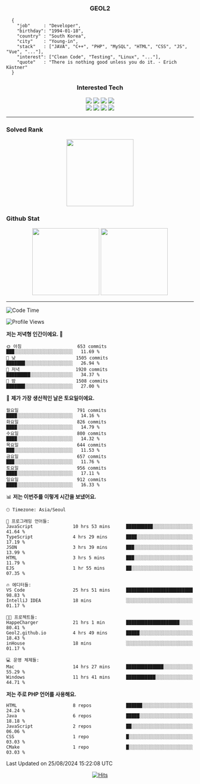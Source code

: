 <div align="center">

  ### GEOL2
</div>

```
  {
    "job"     : "Developer",
    "birthday": "1994-01-18",
    "country" : "South Korea",
    "city"    : "Young-in",
    "stack"   : ["JAVA", "C++", "PHP", "MySQL", "HTML", "CSS", "JS", "Vue", "..."],
    "interest": ["Clean Code", "Testing", "Linux", "..."], 
    "quote"   : "There is nothing good unless you do it. - Erich Kästner"
  }
  ```
  
<div align="center">
  
  ### Interested Tech
  
  <img src="https://img.shields.io/badge/CodeIgniter4-E34F26?style=flat-square&logo=codeigniter&logoColor=white">
    <img src="https://img.shields.io/badge/Laravel-F05340?style=flat-square&logo=Laravel&logoColor=white">
  <img src="https://img.shields.io/badge/SpringBoot-6DB33F?style=flat-square&logo=SpringBoot&logoColor=white">
  <img src="https://img.shields.io/badge/Express-000000?style=flat-square&logo=Express&logoColor=white">
  <br>
  <img src="https://img.shields.io/badge/Three.js-000000?style=flat-square&logo=Three.js&logoColor=white">
  <img src="https://img.shields.io/badge/JavaScript-F7DF1E?style=flat-square&logo=JavaScript&logoColor=black">
  <img src="https://img.shields.io/badge/TypeScript-007acc?style=flat-square&logo=TypeScript&logoColor=black">
  <img src="https://img.shields.io/badge/MySQL-4479A1?style=flat-square&logo=mysql&logoColor=white"><br>

</div>

------------

  ### Solved Rank
  
  <div align="center">
    <img height="180em" src="https://mazassumnida.wtf/api/v2/generate_badge?boj=geol2">
  </div>
  
  ### Github Stat 
  <div align="center">
    <img height="180em" src="https://github-readme-stats-git-masterrstaa-rickstaa.vercel.app/api?username=geol2&show_icons=true&theme=dark">
    <img height="180em" src="https://github-readme-stats-git-masterrstaa-rickstaa.vercel.app/api/top-langs/?username=geol2&show_icons=true&hide=css,scss,html&layout=compact&theme=dark&count_private=true&langs_count=8">
  </div>
  
------------

<!--START_SECTION:waka-->
![Code Time](http://img.shields.io/badge/Code%20Time-3%2C118%20hrs%202%20mins-blue)

![Profile Views](http://img.shields.io/badge/Profile%20Views-129-blue)

**저는 저녁형 인간이에요. 🦉** 

```text
🌞 아침                     653 commits         ███░░░░░░░░░░░░░░░░░░░░░░   11.69 % 
🌆 낮　                     1505 commits        ███████░░░░░░░░░░░░░░░░░░   26.94 % 
🌃 저녁                     1920 commits        █████████░░░░░░░░░░░░░░░░   34.37 % 
🌙 밤　                     1508 commits        ███████░░░░░░░░░░░░░░░░░░   27.00 % 
```
📅 **제가 가장 생산적인 날은 토요일이에요.** 

```text
월요일                      791 commits         ████░░░░░░░░░░░░░░░░░░░░░   14.16 % 
화요일                      826 commits         ████░░░░░░░░░░░░░░░░░░░░░   14.79 % 
수요일                      800 commits         ████░░░░░░░░░░░░░░░░░░░░░   14.32 % 
목요일                      644 commits         ███░░░░░░░░░░░░░░░░░░░░░░   11.53 % 
금요일                      657 commits         ███░░░░░░░░░░░░░░░░░░░░░░   11.76 % 
토요일                      956 commits         ████░░░░░░░░░░░░░░░░░░░░░   17.11 % 
일요일                      912 commits         ████░░░░░░░░░░░░░░░░░░░░░   16.33 % 
```


📊 **저는 이번주를 이렇게 시간을 보냈어요.** 

```text
🕑︎ Timezone: Asia/Seoul

💬 프로그래밍 언어들: 
JavaScript               10 hrs 53 mins      ██████████░░░░░░░░░░░░░░░   41.64 % 
TypeScript               4 hrs 29 mins       ████░░░░░░░░░░░░░░░░░░░░░   17.19 % 
JSON                     3 hrs 39 mins       ███░░░░░░░░░░░░░░░░░░░░░░   13.99 % 
HTML                     3 hrs 5 mins        ███░░░░░░░░░░░░░░░░░░░░░░   11.79 % 
EJS                      1 hr 55 mins        ██░░░░░░░░░░░░░░░░░░░░░░░   07.35 % 

🔥 에디터들: 
VS Code                  25 hrs 51 mins      █████████████████████████   98.83 % 
IntelliJ IDEA            18 mins             ░░░░░░░░░░░░░░░░░░░░░░░░░   01.17 % 

🐱‍💻 프로젝트들: 
HappeCharger             21 hrs 1 min        ████████████████████░░░░░   80.41 % 
Geol2.github.io          4 hrs 49 mins       █████░░░░░░░░░░░░░░░░░░░░   18.43 % 
inHouse                  18 mins             ░░░░░░░░░░░░░░░░░░░░░░░░░   01.17 % 

💻 운영 체제들: 
Mac                      14 hrs 27 mins      ██████████████░░░░░░░░░░░   55.29 % 
Windows                  11 hrs 41 mins      ███████████░░░░░░░░░░░░░░   44.71 % 
```

**저는 주로 PHP 언어를 사용해요.** 

```text
HTML                     8 repos             ██████░░░░░░░░░░░░░░░░░░░   24.24 % 
Java                     6 repos             █████░░░░░░░░░░░░░░░░░░░░   18.18 % 
JavaScript               2 repos             ██░░░░░░░░░░░░░░░░░░░░░░░   06.06 % 
CSS                      1 repo              █░░░░░░░░░░░░░░░░░░░░░░░░   03.03 % 
CMake                    1 repo              █░░░░░░░░░░░░░░░░░░░░░░░░   03.03 % 
```




 Last Updated on 25/08/2024 15:22:08 UTC
<!--END_SECTION:waka-->

<div align="center">
  
  [![Hits](https://hits.seeyoufarm.com/api/count/incr/badge.svg?url=https%3A%2F%2Fgithub.com%2Fgeol2&count_bg=%2379C83D&title_bg=%23555555&icon=myspace.svg&icon_color=%23E7E7E7&title=hits&edge_flat=false)](https://hits.seeyoufarm.com)
  
</div>

<!--
**Geol2/Geol2** is a ✨ _special_ ✨ repository because its `README.md` (this file) appears on your GitHub profile.

Here are some ideas to get you started:
- 🔭 I’m currently working on ...
- 🌱 I’m currently learning ...
- 👯 I’m looking to collaborate on ...
- 🤔 I’m looking for help with ...
- 💬 Ask me about ...
- 📫 How to reach me: ...
- 😄 Pronouns: ...
- ⚡ Fun fact: ...
-->
